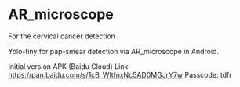 # AR_microscope
For the cervical cancer detection

Yolo-tiny for pap-smear detection via AR_microscope in Android.

Initial version APK (Baidu Cloud)
Link: https://pan.baidu.com/s/1cB_WltfnxNc5AD0MGJrY7w 
Passcode: tdfr
